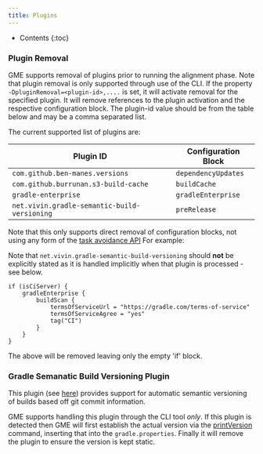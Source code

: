 ```yaml
---
title: Plugins
---
```


* Contents
{:toc}

### Plugin Removal

GME supports removal of plugins prior to running the alignment phase. Note that plugin removal is
only supported through use of the CLI. If the property `-DpluginRemoval=<plugin-id>,....` is set, it
will activate removal for the specified plugin. It will remove references to the plugin activation
and the respective configuration block. The plugin-id value should be from the table below and may be
a comma separated list.

The current supported list of plugins are:

| Plugin ID    | Configuration Block |
|------------|---------------------|
| `com.github.ben-manes.versions` | `dependencyUpdates`  |
| `com.github.burrunan.s3-build-cache` | `buildCache`  |
| `gradle-enterprise` | `gradleEnterprise`  |
| `net.vivin.gradle-semantic-build-versioning` | `preRelease` |

Note that this only supports direct removal of configuration blocks, not using any form of the [task
avoidance API](https://docs.gradle.org/current/userguide/task_configuration_avoidance.html) For example:

Note that `net.vivin.gradle-semantic-build-versioning` should **not** be explicitly stated as it is handled
implicitly when that plugin is processed - see below.

```
if (isCiServer) {
    gradleEnterprise {
        buildScan {
            termsOfServiceUrl = "https://gradle.com/terms-of-service"
            termsOfServiceAgree = "yes"
            tag("CI")
        }
    }
}
```

The above will be removed leaving only the empty 'if' block.

### Gradle Semanatic Build Versioning Plugin

This plugin (see [here](https://github.com/vivin/gradle-semantic-build-versioning)) provides support for
automatic semantic versioning of builds based off git commit information.

GME supports handling this plugin through the CLI tool *only*. If this plugin is detected then GME will first
establish the actual version via the [printVersion](https://github.com/vivin/gradle-semantic-build-versioning#printversion)
command, inserting that into the `gradle.properties`. Finally it will remove the plugin to ensure the version
is kept static.
